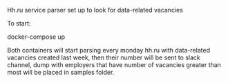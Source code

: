 Hh.ru service parser set up to look for data-related vacancies

To start:

docker-compose up


Both containers will start
parsing every monday hh.ru with data-related vacancies created last week,
then their number will be sent to slack channel, 
dump with employers that have number of vacancies greater than most will be placed in samples folder.
